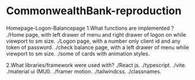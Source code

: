 # CommonwealthBank-reproduction
Homepage-Logon-Balancepage
1.What functions are implemented？
./Home page, with left drawer of menu and right drawer of logon on while viewport to sm size.
./Logon page, with a number only client id and any token of password.
./check balance page, with a left drawer of menu while viewport to sm size.
./some of cards with animation styles.

2.What libraries/framework were used with?
./React js.
./typescript.
./vite.
./material ui (MUI).
./framer motion.
./tailwindcss.
./classnames.

